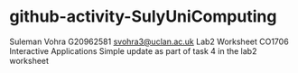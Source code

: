 # github-activity-SulyUniComputing

Suleman Vohra
G20962581
svohra3@uclan.ac.uk
Lab2 Worksheet CO1706 Interactive Applications
Simple update as part of task 4 in the lab2 worksheet